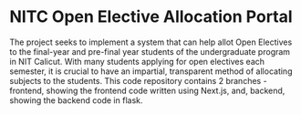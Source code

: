 # NITC Open Elective Allocation Portal

The project seeks to implement a system that can help allot Open Electives to the final-year and pre-final year students of the undergraduate program in NIT Calicut. With many students applying for open electives each semester, it is crucial to have an impartial, transparent method of allocating subjects to the students.  This code repository contains 2 branches - frontend, showing the frontend code written using Next.js, and, backend, showing the backend code in flask. 
